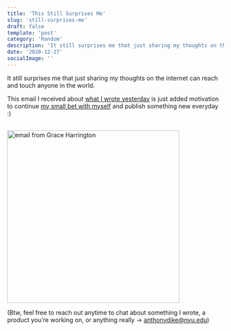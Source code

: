 ```yaml
---
title: 'This Still Surprises Me'
slug: 'still-surprises-me'
draft: false
template: 'post'
category: 'Random'
description: 'It still surprises me that just sharing my thoughts on the internet can reach and touch anyone in the world.'
date: '2020-12-27'
socialImage: ''
---
```


It still surprises me that just sharing my thoughts on the internet can reach and touch anyone in the world.

This email I received about [what I wrote yesterday](https://antdke.co/posts/pixar-soul) is just added motivation to continue [my small bet with myself](https://antdke.co/posts/small-bets) and publish something new everyday :)

<br />
<img src="https://i.ibb.co/d2r1n6n/IMG-2389.jpg" alt="email from Grace Harrington" border="0" width="400">

<br />

(Btw, feel free to reach out anytime to chat about something I wrote, a product you’re working on, or anything really -> [anthonydike@nyu.edu](mailto:anthonydike@nyu.edu))
